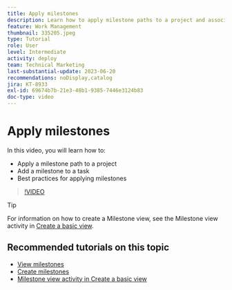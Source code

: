 ```yaml
---
title: Apply milestones
description: Learn how to apply milestone paths to a project and associate key tasks as milestone steps within the project.
feature: Work Management
thumbnail: 335205.jpeg
type: Tutorial
role: User
level: Intermediate
activity: deploy
team: Technical Marketing
last-substantial-update: 2023-06-20
recommendations: noDisplay,catalog
jira: KT-8933
exl-id: 69674b7b-21e3-48b1-9385-7446e3124b83
doc-type: video
---
```

# Apply milestones

In this video, you will learn how to:

* Apply a milestone path to a project
* Add a milestone to a task
* Best practices for applying milestones

>[!VIDEO](https://video.tv.adobe.com/v/335205/?quality=12&learn=on)

>[!TIP]
>
>For information on how to create a Milestone view, see the Milestone view activity in [Create a basic view](/help/reporting/basic-reporting/create-a-basic-view.md).

## Recommended tutorials on this topic

* [View milestones](/help/manage-work/approval-processes-and-milestone-paths/view-milestones.md)
* [Create milestones](/help/administration-and-setup/approval-processes-and-milestone-paths/creating-milestones.md)
* [Milestone view activity in Create a basic view](/help/reporting/basic-reporting/create-a-basic-view.md)
